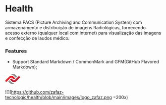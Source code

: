 # Health

Sistema PACS (Picture Archiving and Communication System) com armazenamento e distribuição de imagens Radiológicas, fornecendo acesso externo (qualquer local com internet) para visualização das imagens e confecção de laudos médico.

### Features

- Support Standard Markdown / CommonMark and GFM(GitHub Flavored Markdown);

<img src="https://github.com/zafaz-tecnologic/health/blob/main/images/logo_zafaz.png" width="48">

![](https://github.com/zafaz-tecnologic/health/blob/main/images/logo_zafaz.png =200x)
